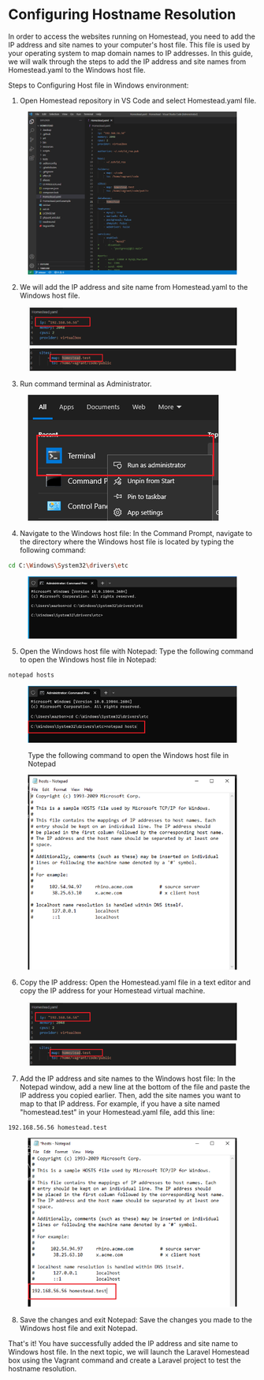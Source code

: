 # Configuring Hostname Resolution

In order to access the websites running on Homestead, you need to add the IP address and site names to your computer's host file. This file is used by your operating system to map domain names to IP addresses. In this guide, we will walk through the steps to add the IP address and site names from Homestead.yaml to the Windows host file.

Steps to Configuring Host file in Windows environment:

1. Open Homestead repository in VS Code and select Homestead.yaml file.

<figure><img src="../.gitbook/assets/image (22).png" alt=""><figcaption></figcaption></figure>

2. We will add the IP address and site name from Homestead.yaml to the Windows host file.

<figure><img src="../.gitbook/assets/image (9) (3).png" alt=""><figcaption></figcaption></figure>

3. Run command terminal as Administrator.

<figure><img src="../.gitbook/assets/image (13).png" alt=""><figcaption></figcaption></figure>

4. Navigate to the Windows host file: In the Command Prompt, navigate to the directory where the Windows host file is located by typing the following command:

```bash
cd C:\Windows\System32\drivers\etc
```

<figure><img src="../.gitbook/assets/image (1) (1).png" alt=""><figcaption></figcaption></figure>

5. Open the Windows host file with Notepad: Type the following command to open the Windows host file in Notepad:

```powershell
notepad hosts
```

<figure><img src="../.gitbook/assets/image (4).png" alt=""><figcaption><p>Type the following command to open the Windows host file in Notepad</p></figcaption></figure>

<figure><img src="../.gitbook/assets/image (23).png" alt=""><figcaption></figcaption></figure>

6. Copy the IP address: Open the Homestead.yaml file in a text editor and copy the IP address for your Homestead virtual machine.

<figure><img src="../.gitbook/assets/image (36).png" alt=""><figcaption></figcaption></figure>

7. Add the IP address and site names to the Windows host file: In the Notepad window, add a new line at the bottom of the file and paste the IP address you copied earlier. Then, add the site names you want to map to that IP address. For example, if you have a site named "homestead.test" in your Homestead.yaml file, add this line:

```
192.168.56.56 homestead.test
```

<figure><img src="../.gitbook/assets/image (2) (1).png" alt=""><figcaption></figcaption></figure>

8. Save the changes and exit Notepad: Save the changes you made to the Windows host file and exit Notepad.

That's it! You have successfully added the IP address and site name to Windows host file. In the next topic, we will launch the Laravel Homestead box using the Vagrant command and create a Laravel project to test the hostname resolution.
